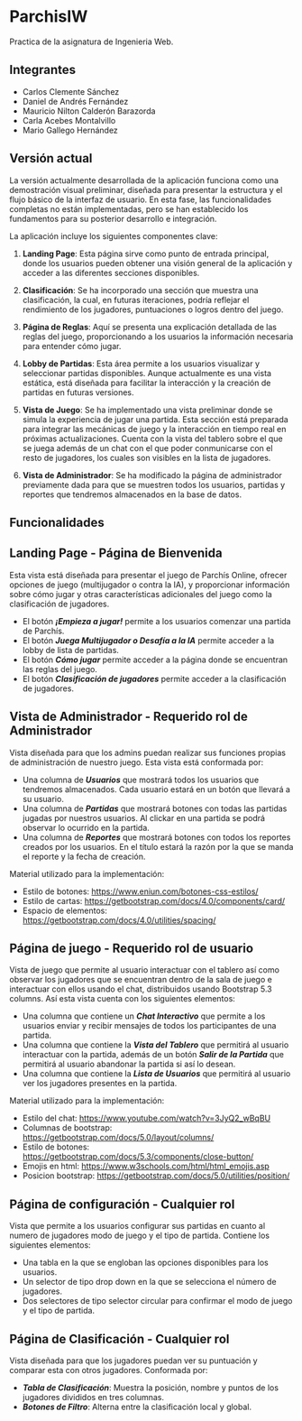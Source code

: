 # ParchisIW
Practica de la asignatura de Ingenieria Web.

## Integrantes
- Carlos Clemente Sánchez
- Daniel de Andrés Fernández
- Mauricio Nilton Calderón Barazorda
- Carla Acebes Montalvillo
- Mario Gallego Hernández

## Versión actual
La versión actualmente desarrollada de la aplicación funciona como una demostración visual preliminar, diseñada para presentar la estructura y el flujo básico de la interfaz de usuario. En esta fase, las funcionalidades completas no están implementadas, pero se han establecido los fundamentos para su posterior desarrollo e integración.

La aplicación incluye los siguientes componentes clave:

1. **Landing Page**: Esta página sirve como punto de entrada principal, donde los usuarios pueden obtener una visión general de la aplicación y acceder a las diferentes secciones disponibles.

2. **Clasificación**: Se ha incorporado una sección que muestra una clasificación, la cual, en futuras iteraciones, podría reflejar el rendimiento de los jugadores, puntuaciones o logros dentro del juego.

3. **Página de Reglas**: Aquí se presenta una explicación detallada de las reglas del juego, proporcionando a los usuarios la información necesaria para entender cómo jugar.

4. **Lobby de Partidas**: Esta área permite a los usuarios visualizar y seleccionar partidas disponibles. Aunque actualmente es una vista estática, está diseñada para facilitar la interacción y la creación de partidas en futuras versiones.

5. **Vista de Juego**: Se ha implementado una vista preliminar donde se simula la experiencia de jugar una partida. Esta sección está preparada para integrar las mecánicas de juego y la interacción en tiempo real en próximas actualizaciones. Cuenta con la vista del tablero sobre el que se juega además de un chat con el que poder conmunicarse con el resto de jugadores, los cuales son visibles en la lista de jugadores. 

6. **Vista de Administrador**: Se ha modificado la página de administrador previamente dada para que se muestren todos los usuarios, partidas y reportes que tendremos almacenados en la base de datos.

## Funcionalidades
## Landing Page - Página de Bienvenida

Esta vista está diseñada para presentar el juego de Parchís Online, ofrecer opciones de juego (multijugador o contra la IA), y proporcionar información sobre cómo jugar y otras características adicionales del juego como la clasificación de jugadores.

- El botón ***¡Empieza a jugar!*** permite a los usuarios comenzar una partida de Parchís.
- El botón ***Juega Multijugador o Desafía a la IA*** permite acceder a la lobby de lista de partidas.
- El botón ***Cómo jugar*** permite acceder a la página donde se encuentran las reglas del juego.
- El botón ***Clasificación de jugadores*** permite acceder a la clasificación de jugadores.

## Vista de Administrador - Requerido rol de Administrador

Vista diseñada para que los admins puedan realizar sus funciones propias de administración de nuestro juego. Esta vista está conformada por:

- Una columna de ***Usuarios*** que mostrará todos los usuarios que tendremos almacenados. Cada usuario estará en un botón que llevará a su usuario.
- Una columna de ***Partidas*** que mostrará botones con todas las partidas jugadas por nuestros usuarios. Al clickar en una partida se podrá observar lo ocurrido en la partida.
- Una columna de ***Reportes*** que mostrará botones con todos los reportes creados por los usuarios. En el título estará la razón por la que se manda el reporte y la fecha de creación.

Material utilizado para la implementación:
- Estilo de botones: https://www.eniun.com/botones-css-estilos/
- Estilo de cartas: https://getbootstrap.com/docs/4.0/components/card/
- Espacio de elementos: https://getbootstrap.com/docs/4.0/utilities/spacing/

## Página de juego - Requerido rol de usuario

Vista de juego que permite al usuario interactuar con el tablero así como observar los jugadores que se encuentran dentro de la sala de juego e interactuar con ellos usando el chat, distribuidos usando Bootstrap 5.3 columns. Así esta vista cuenta con los siguientes elementos:

- Una columna que contiene un ***Chat Interactivo*** que permite a los usuarios enviar y recibir mensajes de todos los participantes de una partida.
- Una columna que contiene la ***Vista del Tablero*** que permitirá al usuario interactuar con la partida, además de un botón ***Salir de la Partida*** que permitirá al usuario abandonar la partida si así lo desean.
- Una columna que contiene la ***Lista de Usuarios*** que permitirá al usuario ver los jugadores presentes en la partida. 

Material utilizado para la implementación:
- Estilo del chat: https://www.youtube.com/watch?v=3JyQ2_wBqBU
- Columnas de bootstrap: https://getbootstrap.com/docs/5.0/layout/columns/
- Estilo de botones: https://getbootstrap.com/docs/5.3/components/close-button/
- Emojis en html: https://www.w3schools.com/html/html_emojis.asp
- Posicion bootstrap: https://getbootstrap.com/docs/5.0/utilities/position/

## Página de configuración - Cualquier rol

Vista que permite a los usuarios configurar sus partidas en cuanto al numero de jugadores modo de juego y el tipo de partida. Contiene los siguientes elementos:

- Una tabla en la que se engloban las opciones disponibles para los usuarios.
- Un selector de tipo drop down en la que se selecciona el número de jugadores.
- Dos selectores de tipo selector circular para confirmar el modo de juego y el tipo de partida.

## Página de Clasificación - Cualquier rol

Vista diseñada para que los jugadores puedan ver su puntuación y comparar esta con otros jugadores. Conformada por: 

-   ***Tabla de Clasificación***: Muestra la posición, nombre y puntos de los jugadores divididos en tres columnas.
-   ***Botones de Filtro***: Alterna entre la clasificación local y global.
